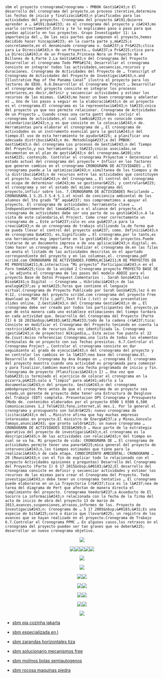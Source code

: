 
```
sbm el proyecto cronogramaCronograma ~ PMBOK Gesti&#243;n El desarrollo del cronograma del proyecto,un proceso iterativo,determina las fechas de inicio y finalizaci&#243;n planificadas para las actividades del proyecto. Cronograma del proyecto &#191;Quieres aprender a … &#191;Qu&#233; es el cronograma del proyecto y c&#243;mo usarlo correctamente?.Entra y te lo explicamos paso a paso para que puedas aplicarlo en tus proyectos. Grupo Investigador 11: La importancia del … De las seis partes que componen el proyecto,hemos decidido hacer hincapi&#233; en la cuarta parte y,m&#225;s concretamente,en el denominado cronograma o. Gu&#237;a Pr&#225;ctica para La Direcci&#243;n de un Proyecto.… Gu&#237;a Pr&#225;ctica para La Direcci&#243;n de un Proyecto.Princesa Nora un Proyecto de 4 Billones de $.Parte 2.La Gesti&#243;n del Cronograma del Proyecto Desarrollar el cronograma Todo PMP&#174; Desarrollar el cronograma consiste en integrar todas las actividades,secuencias,recursos y duraciones. Cronograma de Actividades del Proyecto de … Transcript of Cronograma de Actividades del Proyecto de Investigaci&#243;n.and Illustrative Map of the Panama Canal” ilustra el proyecto para los lectores de EEUU. 6.6.Desarrollar el Cronograma Project … Desarrollar el cronograma del proyecto consiste en integrar los procesos anteriores,es decir,definir y secuenciar actividades y estimar los recursos de las mismas. C&#243;mo hacer un buen cronograma y adelantar el … Uno de los pasos a seguir en la elaboraci&#243;n de un proyecto es el cronograma.El cronograma es la representaci&#243;n t&#233;cnica del proyecto ya que nos permite relacionar. Cronograma de Actividades de un Proyecto … Cuando creas una carta gantt debes incluir el cronograma de actividades,el cual tambi&#233;n es conocido como calendarizaci&#243;n,y es que consiste en la colocaci&#243;n de. Herramientas para elaborar el cronograma de … El cronograma de actividades es un instrumento esencial para la gesti&#243;n del tiempo.El uso de esta herramienta te ayudar&#225; a planificar una adecuada distribuci&#243;n de. Metodolog&#237;a del PMBOK: Gesti&#243;n del cronograma Los procesos de Gesti&#243;n del Tiempo del Proyecto,y sus herramientas y t&#233;cnicas asociadas,se documentan en el plan de gesti&#243;n del cronograma.&#201;ste est&#225; contenido. Controlar el cronograma Proyectum • Determinar el estado actual del cronograma del proyecto • Influir en los factores que generen cambios en el cronograma CRONOGRAMA DE ACTIVIDADES … El cronograma puede.a la optimizaci&#243;n simultanea de los tiempos y de la distribuci&#243;n de recursos entre las actividades que constituyen el proyecto. Gesti&#243;n del Cronograma … El control del cronograma se ocupa de determinar c&#243;mo se gestionar&#225; y controlar&#225; el cronograma y ver el estado del mismo cronograma del proyecto,influir sobre los. 7.CRONOGRAMA DE ACTIVIDADES Reciclando … CRONOGRAMA.1 S.2S.3 S.4 S.1.el nivel de conciencia ambiental de los alumnos del 5to grado “B” aqu&#237; nos comprometimos a apoyar el proyecto. El cronograma de actividades: herramienta clave … Independientemente del tama&#241;o o el alcance del proyecto,el cronograma de actividades debe ser una parte de su gesti&#243;n.A la vista de este calendario,el Project. Como crear correctamente un cronograma de … Este art&#237;culo es una gu&#237;a para la creaci&#243;n de un cronograma de trabajo utilizando la.de forma que se pueda llevar el control del proyecto as&#237; como. Definici&#243;n de cronograma Qu&#233; es,Significado … El cronograma,por lo tanto,es una herramienta muy importante en la gesti&#243;n de proyectos.Puede tratarse de un documento impreso o de una aplicaci&#243;n digital; en. Como hacer un cronograma … Para realizar el cronograma de.en las filas se anota el listado de las actividades descritas en el apartado correspondiente del proyecto y en las columnas,el. cronograma.pdf scribd.com CRONOGRAMA DE ACTIVIDADES.FORMULACI&#211;N DE PROYECTOS EN MI PROFESI&#211;N.interactiva “Mi proyecto” Participaci&#243;n en el Foro tem&#225;tico de la unidad 2 Cronograma proyecto PROYECTO BASE DE … Se adjunta el cronograma de los pasos del modelo ADDIE para el proyecto Base de Datos Proquest.Comentarios :. Sarah Gonz&#225;lez Dise&#241;o Digital ☜: Cronograma … Hibridaci&#243;n de las analog&#237;as y met&#225;foras que contiene el lenguaje virtual.Cronograma de Proyecto Publicado por Sarah Gonz&#225;lez G en 9:12. cronograma del proyecto scribd.com cronograma del proyecto Free download as PDF File (.pdf),Text File (.txt) or view presentation slides online. 2.Gesti&#243;n del Cronograma Gesti&#243;n de … El cronograma debe ser creado por todos los participantes del proyecto,ya que de esta manera cada uno establece estimaciones del tiempo tardara en cada actividad que. Desarrollo del Cronograma del Proyecto (Parte II) 6 18 2015&nbsp;&#0183;&#32;M&#233;todo de la cadena cr&#237;tica: Consiste en modificar el Cronograma del Proyecto teniendo en cuenta la restricci&#243;n de recursos.Una vez identificada la. Cronograma (gesti&#243;n de proyectos) Wikipedia,… Este aviso fue puesto el 22 de.{sust:Aviso referencias Cronograma.una lista de todos los elementos terminales de un proyecto con sus fechas previstas. 6.7.Controlar el Cronograma Project … Controlar el cronograma consiste en dar seguimiento al grado de ejecuci&#243;n del cronograma del proyecto y en controlar los cambios en la l&#237;nea base del cronograma.El. Desarrollo del Cronograma by Ana Ocampo on … cronograma El cronograma del proyecto muestra cuando una actividad es programada para comenzar y para finalizar,tambien muestra una fecha programada de inicio y fin. Cronograma de proyecto (Planificaci&#243;n I) … Una vez que hab&#233;is terminado el ejercicio de colocar el cronograma en la pizarra,p&#225;salo a “limpio” para a&#241;adirlo a la documentaci&#243;n del proyecto. Gesti&#243;n del cronograma pmbokproyectos Pero antes de que el cronograma de un proyecto sea creado,un gerente de proyecto debe tener una Estructura de Desglose del Trabajo (EDT) completa. Presentacion OPS Cronograma y Presupuesto [Modo de. contenidos elaborados por el proyecto 6500 1 6500 6,500 Comunicaciones 1,2 Tel&#233;fono,internet,al mes.1. Por lo general el cronograma y presupuesto son Saldr&#225; nuevo cronograma de licitaci&#243;n del … Ministro afirma que hay muchas empresas interesadas en proyecto.El ministro de Energ&#237;a y Minas,Gonzalo Tamayo,anunci&#243; que pronto saldr&#225; un nuevo cronograma … CRONOGRAMA DE ACTIVIDADES DISE&#209;O … Hace parte de la estrategia operativa del proyecto de investigaci&#243;n,el cronograma es la descripci&#243;n de las actividades con relaci&#243;n del tiempo en cual se va ha. Mi proyecto de vida: CRONOGRAMA DE … El cronograma de actividades permite tener una panor&#225;mica general del proyecto de intervenci&#243;n,los tiempos estimados que tiene para la realizaci&#243;n de cada etapa. CONOCIMIENTO AMBIENTAL: CRONOGRAMA … 20 (Reuni&#243;n con el fin de explicar todo lo relacionado con el proyecto Actividades opiniones y preguntas) Desarrollo del Cronograma del Proyecto (Parte I) 6 17 2015&nbsp;&#0183;&#32;El desarrollo del Cronograma consiste en definir y secuenciar actividades y estimar los recursos de las mismas para crear el Cronograma del Proyecto. Toda investigaci&#243;n debe tener un cronograma tentativo … El cronograma puede elaborarse en un.La Trayectoria Cr&#237;tica es la l&#237;nea de tarea del diagrama de Pert que afectan de manera directa el cumplimiento del proyecto. Cronograma Veedur&#237;a Acueducto de El Socorro La informaci&#243;n relacionada con la fecha de la firma del acta de inicio de obra del proyecto 13 de marzo de 2013,avances,suspensiones,atrasos,informes de los. Proyecto de Investigaci&#243;n: Cronograma de … 5 17 2005&nbsp;&#0183;&#32;Es una especie de bit&#225;cora o diario que llevar&#225; un registro de los avances que se hayan realizado en el proyecto.Cronograma de Trabajo 6.7.Controlar el Cronograma PPMC … En algunos casos,los retrasos en el cronograma del proyecto pueden ser tan graves que se deber&#225; desarrollar un nuevo cronograma objetivo. 
```

<div align="center">

<a href="https://es-crusher.shibang-china.com/github&k=sbm+el+proyecto+cronograma"><img src="https://static.shibang-china.com/es/crusher/logo.jpg"></a>

<a href="https://es-crusher.shibang-china.com/github&k=sbm+el+proyecto+cronograma"><img src="https://static.shibang-china.com/es/crusher/index.jpg"></a><a href="https://es-crusher.shibang-china.com/material.htmlgithub&k=sbm+el+proyecto+cronograma"><img src="https://static.shibang-china.com/es/crusher/material.jpg"></a><a href="https://es-crusher.shibang-china.com/application.htmlgithub&k=sbm+el+proyecto+cronograma"><img src="https://static.shibang-china.com/es/crusher/application.jpg"></a><a href="https://es-crusher.shibang-china.com/aboutus.htmlgithub&k=sbm+el+proyecto+cronograma"><img src="https://static.shibang-china.com/es/crusher/aboutus.jpg"></a><a href="https://es-crusher.shibang-china.com/contact.htmlgithub&k=sbm+el+proyecto+cronograma"><img src="https://static.shibang-china.com/es/crusher/contact.jpg"></a>

<a href="https://es-crusher.shibang-china.com/github&k=sbm+el+proyecto+cronograma"><img src="https://static.shibang-china.com/es/crusher/banner.jpg"></a>

<a href="https://swt.shibang-china.com/github&k=sbm+el+proyecto+cronograma"><img src="https://static.shibang-china.com/es/crusher/text.jpg"></a>

<a href="https://swt.shibang-china.com/github&k=sbm+el+proyecto+cronograma"><img src="https://static.shibang-china.com/es/crusher/chat.jpg"></a><a href="https://es-crusher.shibang-china.com/contact.htmlgithub&k=sbm+el+proyecto+cronograma"><img src="https://static.shibang-china.com/es/crusher/message.jpg"></a>

<a href="https://es-crusher.shibang-china.com/products/pe.htmlgithub&k=sbm+el+proyecto+cronograma"><img src="https://static.shibang-china.com/es/crusher/pe.jpg"></a><a href="https://es-crusher.shibang-china.com/products/pf.htmlgithub&k=sbm+el+proyecto+cronograma"><img src="https://static.shibang-china.com/es/crusher/pf.jpg"></a>

<a href="https://es-crusher.shibang-china.com/products/hpt.htmlgithub&k=sbm+el+proyecto+cronograma"><img src="https://static.shibang-china.com/es/crusher/hpt.jpg"></a><a href="https://es-crusher.shibang-china.com/products/vsi.htmlgithub&k=sbm+el+proyecto+cronograma"><img src="https://static.shibang-china.com/es/crusher/vsi.jpg"></a>

<a href="https://es-crusher.shibang-china.com/products/klv.htmlgithub&k=sbm+el+proyecto+cronograma"><img src="https://static.shibang-china.com/es/crusher/klv.jpg"></a><a href="https://es-crusher.shibang-china.com/products/portable.htmlgithub&k=sbm+el+proyecto+cronograma"><img src="https://static.shibang-china.com/es/crusher/portable.jpg"></a>

<a href="https://swt.shibang-china.com/github&k=sbm+el+proyecto+cronograma"><img src="https://static.shibang-china.com/es/crusher/case.jpg"></a>

</div>


* [sbm pia cozinha jakarta](sbm%20pia%20cozinha%20jakarta.md)

* [sbm especializada en l](sbm%20especializada%20en%20l.md)

* [sbm zarandas horizontales tiza](sbm%20zarandas%20horizontales%20tiza.md)

* [sbm solucionario mecanismos free](sbm%20solucionario%20mecanismos%20free.md)

* [sbm molinos bolas semiautogenos](sbm%20molinos%20bolas%20semiautogenos.md)

* [sbm rocosa maquinas piedra](sbm%20rocosa%20maquinas%20piedra.md)